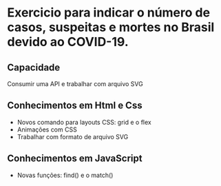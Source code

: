 # Exercicio para indicar o número de casos, suspeitas e mortes no Brasil devido ao COVID-19.

## Capacidade
Consumir uma API e trabalhar com arquivo SVG

## Conhecimentos em Html e Css
- Novos comando para layouts CSS: grid e o flex
- Animações com CSS
- Trabalhar com formato de arquivo SVG

## Conhecimentos em JavaScript
- Novas funções: find() e o match()